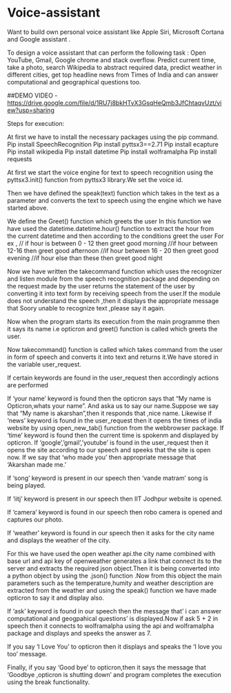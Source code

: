 # Voice-assistant

Want to build own personal voice assistant like Apple Siri, Microsoft Cortana and Google assistant .

To design a voice assistant that can perform the following task :
Open YouTube, Gmail, Google chrome and stack overflow. Predict current time, take a photo, search Wikipedia to abstract required data, predict weather in different cities, get top headline news from Times of India and can answer computational and geographical questions too.


##DEMO VIDEO - https://drive.google.com/file/d/1RU7j8bkHTvX3GsqHeQmb3JfChtaqvUzt/view?usp=sharing

Steps for execution:


At first we have to install the necessary packages using the pip command.
Pip install SpeechRecognition
Pip install pyttsx3==2.71
Pip install ecapture
Pip install wikipedia
Pip install datetime
Pip install wolframalpha
Pip install requests

At first we start the voice engine for text to speech recognition using the pyttsx3.init() function from pyttsx3 library.We set the voice id.

Then we have defined the speak(text) function which takes in the text as a parameter and converts the text to speech using the engine which we have started above.

We define the Greet() function which greets the user 
In this function we have used the datetime.datetime.hour() function to extract the hour from the current datetime and then according to the conditions greet the user
For ex , // if hour is between 0 - 12 then greet good morning
//if hour between 12-16 then greet good afternoon
//if hour  between 16 - 20 then greet good evening
//if hour else than these then greet good night
	
Now we have written the takecommand function which uses the recognizer and listen module from the speech recognition package and depending on the request made by the user returns the statement of the user by converting it into text form by receiving speech from the user.If the module does not understand the speech ,then it displays the appropriate message that Soory unable to recognize text ,please say it again.

Now when the program starts its execution from the main programme then it says its name i.e opticron and greet() function is called which greets the user.

Now takecommand() function is called which takes command from the user in form of speech and converts it into text and returns it.We have stored in the variable user_request.

If certain keywords are found in the user_request then accordingly actions are performed

If ‘your name’ keyword is found then the opticron says that “My name is Opticron,whats your name”. And aska us to say our name.Suppose we say that “My name is akarshan”,then it responds that ,nice name.
Likewise if ‘news’ keyword is found in the user_request then it opens the times of india website by using open_new_tab() function from the webbrowser package.
If ‘time’ keyword is found then the current time is spokenm and displayed by opticron.
If ‘google’,’gmail’,’youtube’ is found in the user_request then it opens the site according to our speech and speeks that the site is open now.
If we say that ‘who made you’ then appropriate message that ‘Akarshan made me.’

If ‘song’ keyword is present in our speech then ‘vande matram’ song is being played.

If ‘iitj’ keyword is present in our speech then IIT Jodhpur website is opened.

If ‘camera’ keyword is found in our speech then robo camera is opened and captures our photo.

If ‘weather’ keyword is found in our speech then it asks for the city name and displays the weather of the city.

For this we have used the open weather api.the city name combined with base url and api key of openweather generates a link that connect its to the server and extracts the required json object.Then it is being converted into a python object by using the .json() function .Now from this object the main parameters such as the temperature,humity and weather description are extracted from the weather and using the speak() function we have made opticron to say it and display also.

If ‘ask’ keyword is found in our speech then the message that’ i can answer computational and geogpahical questions’   is displayed.Now if ask 5 + 2 in speech then it connects to wolframalpha using the api and wolframalpha package and displays and speeks the answer as 7.

If you say ‘I Love You’ to opticron then it displays and speaks the ‘I love you too’ message.

Finally, if you say ‘Good bye’ to opticron,then it says the message that ‘Goodbye ,opticron is shutting down’ and program completes the execution using the break functionality.


